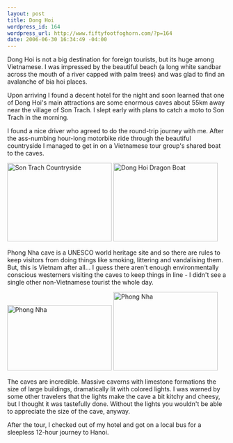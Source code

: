 ```yaml
--- 
layout: post
title: Dong Hoi
wordpress_id: 164
wordpress_url: http://www.fiftyfootfoghorn.com/?p=164
date: 2006-06-30 16:34:49 -04:00
---
```

Dong Hoi is not a big destination for foreign tourists, but its huge among Vietnamese. I was impressed by the beautiful beach (a long white sandbar across the mouth of a river capped with palm trees) and was glad to find an avalanche of bia hoi places.

Upon arriving I found a decent hotel for the night and soon learned that one of Dong Hoi's main attractions are some enormous caves about 55km away near the village of Son Trach. I slept early with plans to catch a moto to Son Trach in the morning.

I found a nice driver who agreed to do the round-trip journey with me. After the ass-numbing hour-long motorbike ride through the beautiful countryside I managed to get in on a Vietnamese tour group's shared boat to the caves.

<a href="http://flickr.com/photos/fiftyfeet/178875520"><img src="http://static.flickr.com/54/178875520_fed0f2d3de_m.jpg" width="240" height="180" alt="Son Trach Countryside" border="0" /></a> <a href="http://flickr.com/photos/fiftyfeet/178874681"><img src="http://static.flickr.com/52/178874681_ce657e2e30_m.jpg" width="240" height="180" alt="Dong Hoi Dragon Boat" border="0" /></a>

Phong Nha cave is a UNESCO world heritage site and so there are rules to keep visitors from doing things like smoking, littering and vandalising them. But, this is Vietnam after all... I guess there aren't enough environmentally conscious westerners visiting the caves to keep things in line - I didn't see a single other non-Vietnamese tourist the whole day.

<a href="http://flickr.com/photos/fiftyfeet/178857295"><img src="http://static.flickr.com/75/178857295_30360a8986_m.jpg" width="240" height="150" alt="Phong Nha" border="0" /></a> <a href="http://flickr.com/photos/fiftyfeet/178856872"><img src="http://static.flickr.com/60/178856872_680535397b_m.jpg" width="240" height="180" alt="Phong Nha" border="0" /></a>

The caves are incredible. Massive caverns with limestone formations the size of large buildings, dramatically lit with colored lights. I was warned by some other travelers that the lights make the cave a bit kitchy and cheesy, but I thought it was tastefully done. Without the lights you wouldn't be able to appreciate the size of the cave, anyway.

After the tour, I checked out of my hotel and got on a local bus for a sleepless 12-hour journey to Hanoi.
